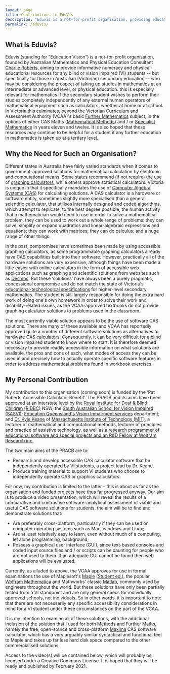 ```yaml
---
layout: page
title: Contributions to EduVis
description: "Eduvis is a not-for-profit organisation, providing educational resources for any blind or vision (or visually) impaired students -- specifically for those in Victorian (Australian) secondary education -- who may be considering the prospect of taking up studies in mathematics at an intermediate or advanced level.  In Victoria this culminates, beyond the basic Further Maths, in either CAS Maths (Methods) and / or Specialist Mathematics."
permalink: /eduvis/
---
```


## What is Eduvis?
Eduvis (standing for &ldquo;Education Vision&rdquo;) is a not-for-profit organisation, founded by Australian Mathematics and Physical Education Consultant [Charlie Roberts](https://shortcourses.ridbc.org.au/people/charlie-roberts/), aiming to provide informative numeracy and physical-educational resources for any blind or vision impaired (VI) students -- but specifically for those in Australian (Victorian) secondary education -- who may be considering the prospect of taking up studies in mathematics at an intermediate or advanced level, or physical education.  this is especially relevant for mathematics if the secondary student wishes to perform their studies completely independently of any external human operators of mathematical equipment such as calculators, whether at home or at school.  In Victoria this culminates, beyond the Victorian Curriculum and Assessment Authority (VCAA)'s basic [Further Mathematics](https://www.vcaa.vic.edu.au/curriculum/vce/vce-study-designs/furthermathematics/Pages/Index.aspx) subject, in the options of either CAS Maths ([Mathematical Methods](https://www.vcaa.vic.edu.au/curriculum/vce/vce-study-designs/mathematicalmethods/Pages/Index.aspx)) and / or [Specialist Mathematics](https://www.vcaa.vic.edu.au/curriculum/vce/vce-study-designs/specialistmathematics/Pages/Index.aspx) in years eleven and twelve.  It is also hoped that these resources may continue to be helpful for a student if any further education in mathematics is taken up at a tertiary level.

## Why the Need for Such an Organisation?
Different states in Australia have  fairly varied standards when it comes to government-approved solutions for mathematical calculation by electronic and computational means.  Some states recommend (if not require) the use of  [graphing calculators](https://en.wikipedia.org/wiki/Graphing_calculator), while others approve statistical calculators.  Victoria is unique in that it specifically mandates the use of [Computer Algebra Systems (CAS)](http://www.math.wpi.edu/IQP/BVCalcHist/calc5.html#:~:text=Computer%20Algebra%20systems%20can%20be,integrate%2C%20and%20differentiate%20arbitrary%20equations.) for calculating solutions.  A CAS calculator is a hardware or software entity, sometimes slightly more specialised than a general scientific calculator, that utilises internally designed and coded algorithms, which attempt to replicate, to the best degree possible, the human activity that a mathematician would need to use in order to solve a mathematical problem.  they can be used to work out a whole range of problems: they can solve, simplify or expand quadratics and  linear-algebraic expressions and equations; they can work with matrices; they can do calculus; and a huge range of other things.

In the past, compromises have sometimes been made by using accessible graphing calculators, as some programmable graphing calculators already have CAS capabilities built into their software.  However, practically all of the hardware solutions are very expensive, although things have been made a little easier with online calculators in the form of accessible web applications such as graphing and scientific solutions from websites such as [Desmos](https://www.desmos.com/).  But these &lsquo;solutions&rsquo; have always been a purely pragmatic, concessional compromise and do not match the state of Victoria's [educational-technological specifications](https://www.vcaa.vic.edu.au/assessment/vce-assessment/materials/Pages/calculators.aspx) for higher-level secondary mathematics.  The student is still largely responsible for doing the extra hard work of doing one's own homework in order to solve their work and disability-related issues, as the VCAA-approved textbooks do not provide graphing calculator solutions to problems used in the classroom.

The most currently viable solution appears to be the use of software CAS solutions.  There are many of these available and VCAA has reportedly approved quite a number of different software solutions as alternatives to hardware CAS calculators.  Consequently, it can be very difficult for a blind or vision impaired student to know where to start.  It is therefore deemed necessary to provide readily accessible information on what solutions are available, the pros and cons of each, what modes of access they can be used in and precisely how to actually operate specific software features in order to address mathematical problems found in workbook exercises.

## My Personal Contribution
My contribution to this organisation (coming soon) is funded by the &lsquo;Pat Roberts Accessible Calculator Benefit&rsquo;.  The PRACB and its aims have been approved at an interstate level by the [Royal Institute for Deaf & Blind Children (RIDBC)](https://ridbc.org.au/about-ridbc/) NSW; the [South Australian School for Vision Impaired (SASVI)](http://www.sasvi.sa.edu.au/); [Education Queensland's Vision Impairment services](https://education.qld.gov.au/students/students-with-disability/vision-impairment) department; and [Dr. Kyle Keane](http://www.kylekeane.com/) of [Massachusetts Institute of Technology (MIT)](https://web.mit.edu/bin/cgicso?options=general&query=kyle+keane), a lecturer of mathematical and computational methods, lecturer of principles and practice of assistive technology, as well as a [research programmer of educational software and special projects and an R&D Fellow at Wolfram Research inc.](https://community.wolfram.com/web/kylek)

The two main aims of the PRACB are to:
* Research and develop accessible CAS calculator software that be independently operated by VI students, a project lead by Dr. Keane.
* Produce training material to support VI students who choose to independently operate CAS or graphics calculators.

For now, my contribution is limited to the latter &ndash; this is about as far as the organisation and funded projects have thus far progressed anyway.  Our aim is to produce a video presentation, which will reveal the results of a comparative and contrastive software-analytical assessment of viable and useful CAS software solutions for students.  the aim will be to find and demonstrate solutions that:
* Are preferably cross-platform, particularly if they can be used on computer operating systems such as Mac, windows and Linux;
* Are at least relatively easy to learn, even without much of a computing, let alone programming, background;
* Possess a graphical user interface (GUI), since text-based consoles and coded input source files and / or scripts can be daunting for people who are not used to them.  If an adequate GUI cannot be found then web applications will be evaluated.

Currently, as alluded to above, the VCAA approves for use in formal examinations the use of Maplesoft's [Maple](https://maplesoft.com/products/maple/) ([Student ed.](https://www.maplesoft.com/products/Maple/students/)), the popular [Wolfram Mathematica](https://www.wolfram.com/mathematica/) and Mathworks' classic [Matlab](https://au.mathworks.com/products/matlab.html), commonly used by engineers throughout the world.  But these solutions have only been partially tested from a VI standpoint and are only general specs for individually approved schools, not individuals.  So in other words, it is important to note that there are not necessarily any specific accessibility considerations in mind for a VI student under these circumstances on the part of the VCAA.

It is my intention to examine all of these solutions, with the additional inclusion of the solution that I used for both Methods and Further Maths, namely the free, open-source and cross-platform [Maxima](http://maxima.sourceforge.net/) CAS software calculator, which has a very arguably similar syntactical and functional feel to Maple and takes up far less hard disk space compared to the other commercialised solutions.

Access to the video(s) will be contained below, which will probably be licensed under a Creative Commons License.  It is hoped that they will be ready and published by February 2021.